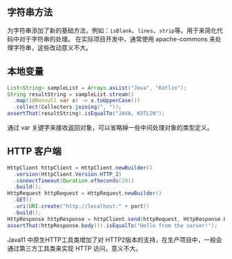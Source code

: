 ## 字符串方法
为字符串添加了新的基础方法，例如：`isBlank`、`lines`、`strip`等。用于来简化代码中对于字符串的处理。
在实际项目开发中，通常使用 apache-commons 来处理字符串，这些改动意义不大。

## 本地变量

```Java
List<String> sampleList = Arrays.asList("Java", "Kotlin");
String resultString = sampleList.stream()
  .map((@Nonnull var x) -> x.toUpperCase())
  .collect(Collectors.joining(", "));
assertThat(resultString).isEqualTo("JAVA, KOTLIN");
```
通过 var 关键字来接收返回对象，可以省略掉一些中间处理对象的类型定义。

## HTTP 客户端
```Java
HttpClient httpClient = HttpClient.newBuilder()
  .version(HttpClient.Version.HTTP_2)
  .connectTimeout(Duration.ofSeconds(20))
  .build();
HttpRequest httpRequest = HttpRequest.newBuilder()
  .GET()
  .uri(URI.create("http://localhost:" + port))
  .build();
HttpResponse httpResponse = httpClient.send(httpRequest, HttpResponse.BodyHandlers.ofString());
assertThat(httpResponse.body()).isEqualTo("Hello from the server!");
```
Java11 中原生HTTP工具类增加了对 HTTP2版本的支持，在生产项目中，一般会通过第三方工具类来实现 HTTP 访问，意义不大。